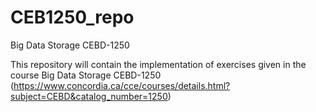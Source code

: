 # CEB1250_repo
Big Data Storage CEBD-1250

This repository will contain the implementation of exercises given in the course Big Data Storage CEBD-1250 (https://www.concordia.ca/cce/courses/details.html?subject=CEBD&catalog_number=1250)
